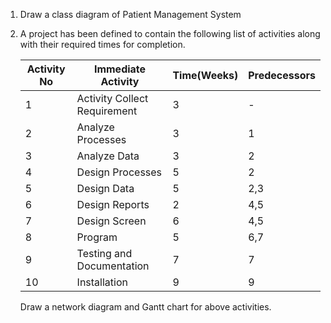 1. Draw a class diagram of Patient Management System

2. A project has been defined to contain the following list of activities
   along with their required times for completion.

   | Activity No | Immediate Activity           | Time(Weeks) | Predecessors |
   | ----------- | ---------------------------- | ----------- | ------------ |
   | 1           | Activity Collect Requirement | 3           | -            |
   | 2           | Analyze Processes            | 3           | 1            |
   | 3           | Analyze Data                 | 3           | 2            |
   | 4           | Design Processes             | 5           | 2            |
   | 5           | Design Data                  | 5           | 2,3          |
   | 6           | Design Reports               | 2           | 4,5          |
   | 7           | Design Screen                | 6           | 4,5          |
   | 8           | Program                      | 5           | 6,7          |
   | 9           | Testing and Documentation    | 7           | 7            |
   | 10          | Installation                 | 9           | 9            |

   Draw a network diagram and Gantt chart for above activities.
